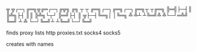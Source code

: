 ╦ ╦┌─┐╔═╗╦╔═┌─┐╔╦╗  ╔╗ ┬ ┬  ╔═╗┌─┐╔═╗┌─┐╔═╗┬ ┬╔═╗
╠═╣├─┤║  ╠╩╗├┤  ║║  ╠╩╗└┬┘  ╠═╝├┤ ║ ╦├─┤╚═╗│ │╚═╗
╩ ╩┴ ┴╚═╝╩ ╩└─┘═╩╝  ╚═╝ ┴   ╩  └─┘╚═╝┴ ┴╚═╝└─┘╚═╝


finds proxy lists http
proxies.txt
socks4
socks5
 
creates with names

